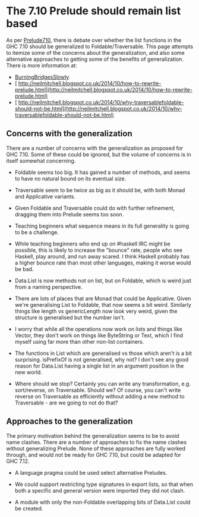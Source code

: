 # The 7.10 Prelude should remain list based


As per [Prelude710](prelude710), there is debate over whether the list functions in the GHC 7.10 should be generalized to Foldable/Traversable. This page attempts to itemize some of the concerns about the generalization, and also some alternative approaches to getting some of the benefits of generalization. There is more information at:

- [BurningBridgesSlowly](burning-bridges-slowly)
- [ http://neilmitchell.blogspot.co.uk/2014/10/how-to-rewrite-prelude.html](http://neilmitchell.blogspot.co.uk/2014/10/how-to-rewrite-prelude.html)
- [ http://neilmitchell.blogspot.co.uk/2014/10/why-traversablefoldable-should-not-be.html](http://neilmitchell.blogspot.co.uk/2014/10/why-traversablefoldable-should-not-be.html)

## Concerns with the generalization


There are a number of concerns with the generalization as proposed for GHC 7.10. Some of these could be ignored, but the volume of concerns is in itself somewhat concerning.

- Foldable seems too big. It has gained a number of methods, and seems to have no natural bound on its eventual size.

- Traversable seem to be twice as big as it should be, with both Monad and Applicative variants.

- Given Foldable and Traversable could do with further refinement, dragging them into Prelude seems too soon.

- Teaching beginners what sequence means in its full generality is going to be a challenge.

- While teaching beginners who end up on \#haskell IRC might be possible, this is likely to increase the "bounce" rate, people who see Haskell, play around, and run away scared. I think Haskell probably has a higher bounce rate than most other languages, making it worse would be bad.

- Data.List is now methods not on list, but on Foldable, which is weird just from a naming perspective.

- There are lots of places that are Monad that could be Applicative. Given we're generalising List to Foldable, that now seems a bit weird. Similarly things like length vs genericLength now look very weird, given the structure is generalised but the number isn't.

- I worry that while all the operations now work on lists and things like Vector, they don't work on things like ByteString or Text, which I find myself using far more than other non-list containers.

- The functions in List which are generalised vs those which aren't is a bit surprising. isPrefixOf is not generalised, why not? I don't see any good reason for Data.List having a single list in an argument position in the new world.

- Where should we stop? Certainly you can write any transformation, e.g. sort/reverse, on Traversable. Should we? Of course, you can't write reverse on Traversable as efficiently without adding a new method to Traversable - are we going to not do that?

## Approaches to the generalization


The primary motivation behind the generalization seems to be to avoid name clashes. There are a number of approaches to fix the name clashes without generalizing Prelude. None of these approaches are fully worked through, and would not be ready for GHC 7.10, but could be adapted for GHC 7.12.

- A language pragma could be used select alternative Preludes.

- We could support restricting type signatures in export lists, so that when both a specific and general version were imported they did not clash.

- A module with only the non-Foldable overlapping bits of Data.List could be created.
